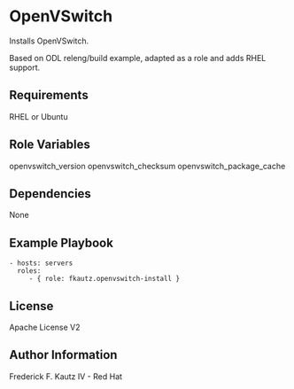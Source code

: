 OpenVSwitch
=========

Installs OpenVSwitch.

Based on ODL releng/build example, adapted as a role and adds RHEL support.

Requirements
------------

RHEL or Ubuntu

Role Variables
--------------

openvswitch_version
openvswitch_checksum
openvswitch_package_cache

Dependencies
------------

None

Example Playbook
----------------

    - hosts: servers
      roles:
         - { role: fkautz.openvswitch-install }

License
-------

Apache License V2

Author Information
------------------

Frederick F. Kautz IV - Red Hat
